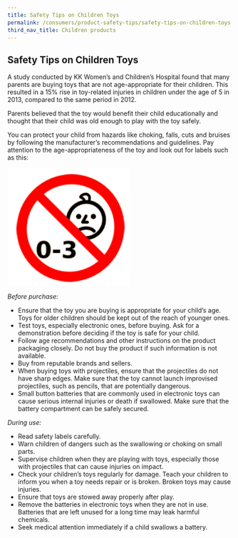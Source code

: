 ```yaml
---
title: Safety Tips on Children Toys
permalink: /consumers/product-safety-tips/safety-tips-on-children-toys
third_nav_title: Children products
---
```

## Safety Tips on Children Toys
A study conducted by KK Women’s and Children’s Hospital found that many parents are buying toys that are not age-appropriate for their children. This resulted in a 15% rise in toy-related injuries in children under the age of 5 in 2013, compared to the same period in 2012.

Parents believed that the toy would benefit their child educationally and thought that their child was old enough to play with the toy safely.

You can protect your child from hazards like choking, falls, cuts and bruises by following the manufacturer’s recommendations and guidelines. Pay attention to the age-appropriateness of the toy and look out for labels such as this:

<img src="/images/product-safety-tips/age-appropriateness-labels-of-the-toy.png" alt="age appropriateness labels of the toy" style="width:274px;height:264px;"><br>

*Before purchase:*
* Ensure that the toy you are buying is appropriate for your child’s age. Toys for older children should be kept out of the reach of younger ones.
* Test toys, especially electronic ones, before buying. Ask for a demonstration before deciding if the toy is safe for your child.
* Follow age recommendations and other instructions on the product packaging closely. Do not buy the product if such information is not available.
* Buy from reputable brands and sellers.
* When buying toys with projectiles, ensure that the projectiles do not have sharp edges. Make sure that the toy cannot launch improvised projectiles, such as pencils, that are potentially dangerous.
* Small button batteries that are commonly used in electronic toys can cause serious internal injuries or death if swallowed. Make sure that the battery compartment can be safely secured.

*During use:*
* Read safety labels carefully.
* Warn children of dangers such as the swallowing or choking on small parts.
* Supervise children when they are playing with toys, especially those with projectiles that can cause injuries on impact.
* Check your children’s toys regularly for damage. Teach your children to inform you when a toy needs repair or is broken. Broken toys may cause injuries.
* Ensure that toys are stowed away properly after play.
* Remove the batteries in electronic toys when they are not in use. Batteries that are left unused for a long time may leak harmful chemicals.
* Seek medical attention immediately if a child swallows a battery.











